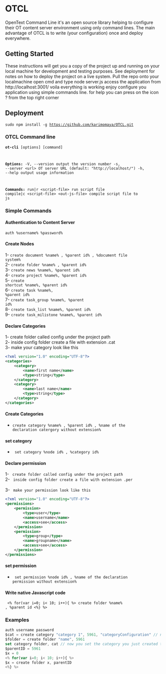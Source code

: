 # OTCL
OpenText Command Line it's an open source library helping to configure their OT content server environment using only command lines. The main advantage of OTCL is to write (your configuration) once and deploy everywhere.
## Getting Started
These instructions will get you a copy of the project up and running on your local machine for development and testing purposes. See deployment for notes on how to deploy the project on a live system.
Pull the repo onto your localmachine
open cmd and type node server.js
access the application from http://localhost:3001/
voila everything is working enjoy configure you application using simple commands line. for help you can press on the icon ? from the top right corner
## Deployment
<code>sudo npm install -g https://github.com/karimomaya/OTCL.git</code>

### OTCL Command line
<code>**ot-cli** [options] [command]

**Options:**
  -V, --version                          output the version number
  -s, --server \<url\>                     OT server URL (default: "http://localhost/")
  -h, --help                             output usage information

**Commands:**
  run|r \<script-file\>                    run script file
  compile|c \<script-file\> \<out-js-file\>  compile script file to js 
</code>

### Simple Commands 
#### Authentication to Content Server
<code>auth %username% %password%</code>
#### Create Nodes
1- <code>create document %name% , %parent id% , %document file system% </code> <br>
2- <code>create folder %name% , %parent id% </code> <br>
3- <code>create news %name%, %parent id%</code> <br>
4- <code>create project %name%, %parent id%</code> <br>
5- <code>create shortcut %name%, %parent id%</code> <br>
6- <code>create task %name%, %parent id%</code> <br>
7- <code>create task_group %name%, %parent id%</code> <br>
8- <code>create task_list %name%, %parent id%</code> <br>
9- <code>create task_milistone %name%, %parent id%</code> <br>
#### Declare Categories
1- create folder called config under the project path <br>
2- inside config folder create a file with extension .cat <br>
3- make your category look like this <br>
```xml
<?xml version="1.0" encoding="UTF-8"?>
<categories>
	<category>
		<name>first name</name>
		<type>string</type>
	</category>
	<category>
		<name>last name</name>
		<type>string</type>
	</category>
</categories>
```
#### Create Categories
* <code>create category %name% , %parent id% , %name of the declaration catergory without extension% </code> <br>
#### set category
* <code> set category %node id% , %category id% </code> <br>
#### Declare permission
1- <code> create folder called config under the project path </code> <br>
2- <code> inside config folder create a file with extension .per </code> <br>
3- <code> make your permission look like this </code> <br>
```xml
<?xml version="1.0" encoding="UTF-8"?>
<permissions>
	<permission>
		<type>user</type>
		<name>username</name>
		<access>see</access>
	</permission>
	<permission>
		<type>group</type>
		<name>groupname</name>
		<access>see</access>
	</permission>
</permissions>
```
#### set permission
* <code> set permission %node id% , %name of the declaration permission without extension% </code> <br>
#### Write native Javascript code
<code> <% for(var i=0; i< 10; i++){ %> create folder %name% , %parent id <%} %> </code>

### Examples 
```js
auth username password 
$cat = create category "category 1", 5961, "categoryConfiguration" // note that the variable cat hold the id of the category 
$folder = create folder "name", 5961
set category folder, cat // now you set the category you just created to the folder you just created :) 
$parentID = 5961
$x = 0
<% for(var i=0; i< 10; i++){ %> 
$x = create folder x, parentID 
<%} %>
```

